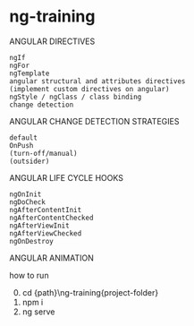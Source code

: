 # ng-training
ANGULAR DIRECTIVES

    ngIf
    ngFor
    ngTemplate
    angular structural and attributes directives
    (implement custom directives on angular)
    ngStyle / ngClass / class binding
    change detection


ANGULAR CHANGE DETECTION STRATEGIES

    default
    OnPush
    (turn-off/manual)
    (outsider)

ANGULAR LIFE CYCLE HOOKS 

    ngOnInit
    ngDoCheck
    ngAfterContentInit 
    ngAfterContentChecked 
    ngAfterViewInit
    ngAfterViewChecked 
    ngOnDestroy 

ANGULAR ANIMATION

how to run

0) cd {path}\ng-training\{project-folder}
1) npm i
2) ng serve
